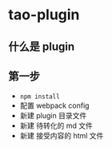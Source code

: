 # tao-plugin

## 什么是 plugin

## 第一步
- `npm install`
- 配置 webpack config
- 新建 plugin 目录文件
- 新建 待转化的 md 文件
- 新建 接受内容的 html 文件


